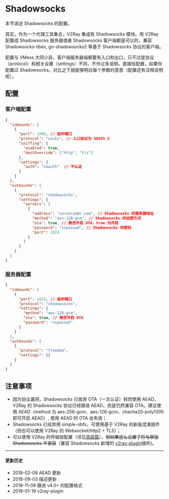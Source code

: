 # Shadowsocks

本节讲述 Shadowsocks 的配置。

其实，作为一个代理工具集合，V2Ray 集成有 Shadowsocks 模块。用 V2Ray 配置成 Shadowsocks 服务器或者 Shadowsocks 客户端都是可以的，兼容 Shadowsocks-libev, go-shadowsocks2 等基于 Shadowsocks 协议的客户端。

配置与 VMess 大同小异，客户端服务器端都要有入口和出口，只不过是协议（protocol）和相关设置（settings）不同，不作过多说明，直接给配置，如果你配置过 Shadowsocks，对比之下就能够明白每个参数的意思（配置还有注释说明呢）。

## 配置

### 客户端配置

```json
{
  "inbounds": [
    {
      "port": 1080, // 监听端口
      "protocol": "socks", // 入口协议为 SOCKS 5
      "sniffing": {
        "enabled": true,
        "destOverride": ["http", "tls"]
      },
      "settings": {
        "auth": "noauth"  // 不认证
      }
    }
  ],
  "outbounds": [
    {
      "protocol": "shadowsocks",
      "settings": {
        "servers": [
          {
            "address": "serveraddr.com", // Shadowsocks 的服务器地址
            "method": "aes-128-gcm", // Shadowsocks 的加密方式
            "ota": true, // 是否开启 OTA，true 为开启
            "password": "sspasswd", // Shadowsocks 的密码
            "port": 1024  
          }
        ]
      }
    }
  ]
}
```

### 服务器配置

```json
{
  "inbounds": [
    {
      "port": 1024, // 监听端口
      "protocol": "shadowsocks",
      "settings": {
        "method": "aes-128-gcm",
        "ota": true, // 是否开启 OTA
        "password": "sspasswd"
      }
    }
  ],
  "outbounds": [
    {
      "protocol": "freedom",  
      "settings": {}
    }
  ]
}
```

## 注意事项

- 因为协议漏洞，Shadowsocks 已放弃 OTA（一次认证）转而使用 AEAD，V2Ray 的 Shadowsocks 协议已经跟进 AEAD，但是仍然兼容 OTA。建议使用 AEAD（method 为 aes-256-gcm、aes-128-gcm、chacha20-poly1305 即可开启 AEAD）, 使用 AEAD 时 OTA 会失效；
- Shadowsocks 已经弃用 simple-obfs，可使用基于 V2Ray 的新版混淆插件（但也可以使用 V2Ray 的 Websocket/http2 + TLS）；
- 可以使用 V2Ray 的传输层配置（详见[高级篇](/advanced/advanced.md)），~~但如果这么设置了将与原版 Shadowsocks 不兼容~~（兼容 Shadowsocks 新增的 [v2ray-plugin](https://github.com/shadowsocks/v2ray-plugin)插件)。

---

#### 更新历史

- 2018-02-09 AEAD 更新
- 2018-09-03 描述更新
- 2018-11-09 跟进 v4.0+ 的配置格式
- 2019-01-19 v2ray-plugin 

